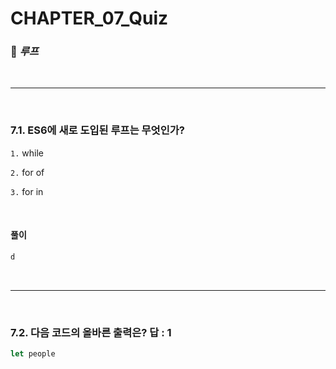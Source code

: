 #  CHAPTER_07_Quiz

###  :pencil: ***루프***

<br>

---

<br>

### 7.1. ES6에 새로 도입된 루프는 무엇인가? 

`1.`  while

`2.`  for of

`3.`  for in

<br>

#### 풀이

```javascript
d
```

<br>

---

<br>

### 7.2. 다음 코드의 올바른 출력은? 답 : 1

```javascript
let people 
```